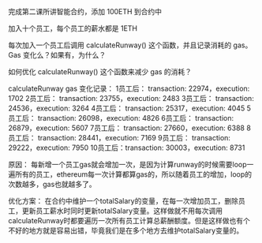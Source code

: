 
完成第二课所讲智能合约，添加 100ETH 到合约中

加入十个员工，每个员工的薪水都是 1ETH

每次加入一个员工后调用 calculateRunway() 这个函数，并且记录消耗的 gas。Gas 变化么？如果有，为什么？

如何优化 calculateRunway() 这个函数来减少 gas 的消耗？

calculateRunway gas 变化记录：
1员工后： transaction: 22974，execution: 1702
2员工后： transaction: 23755，execution: 2483
3员工后： transaction: 24536，execution: 3264
4员工后： transaction: 25317，execution: 4045
5员工后： transaction: 26098，execution: 4826
6员工后： transaction: 26879，execution: 5607
7员工后： transaction: 27660，execution: 6388
8员工后： transaction: 28441，execution: 7169
9员工后： transaction: 29222，execution: 7950
10员工后：transaction: 30003，execution: 8731

原因：
每新增一个员工gas就会增加一次，是因为计算runway的时候需要loop一遍所有的员工，ethereum每一次计算都算gas的，所以随着员工的增加，loop的次数越多，gas也就越多了。

优化方案：
在合约中维护一个totalSalary的变量，在每一次增加员工，删除员工，更新员工薪水时同时更新totalSalary变量。这样做就不用每次调用calculateRunway时都要遍历一次所有员工计算总薪酬额度。但是这样做也有个不好的地方就是容易出错，毕竟我们是在多个地方去维护totalSalary变量的。
